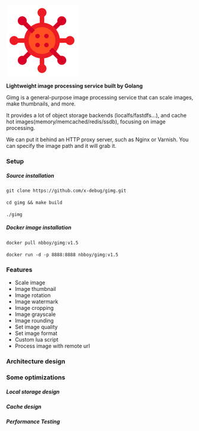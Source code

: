 ![Gimg](./resources/logo-192x192.png)

**Lightweight image processing service built by Golang**

Gimg is a general-purpose image processing service that can scale images, make thumbnails, and more.

It provides a lot of object storage backends (localfs/fastdfs...), and cache hot images(memory/memcached/redis/ssdb), focusing on image processing.

We can put it behind an HTTP proxy server, such as Nginx or Varnish. You can specify the image path and it will grab it.

### Setup
##### Source installation
```shell
git clone https://github.com/x-debug/gimg.git

cd gimg && make build

./gimg
```

##### Docker image installation
```shell
docker pull nbboy/gimg:v1.5

docker run -d -p 8888:8888 nbboy/gimg:v1.5
```

### Features
- Scale image
- Image thumbnail
- Image rotation 
- Image watermark
- Image cropping
- Image grayscale
- Image rounding
- Set image quality 
- Set image format
- Custom lua script
- Process image with remote url

### Architecture design

### Some optimizations

##### Local storage design

##### Cache design

##### Performance Testing
